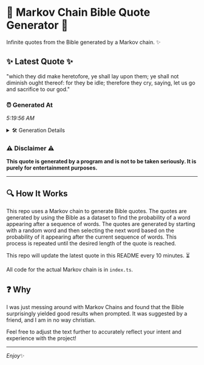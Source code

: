 # 📖 Markov Chain Bible Quote Generator 📖

Infinite quotes from the Bible generated by a Markov chain. ✨

## ✨ Latest Quote ✨
"which they did make heretofore, ye shall lay upon them; ye shall not diminish ought thereof: for they be idle; therefore they cry, saying, let us go and sacrifice to our god."

### ⏰ Generated At
*5:19:56 AM*

<details>
    <summary>🛠️ Generation Details</summary>
    <p>
        <strong>🌱 Seed:</strong> which<br>
        <strong>🔄 Iterations:</strong> 31<br>
        <strong>📜 Context History:</strong><br>[ which ]: they<br>[ which, they ]: did<br>[ which, they, did ]: make<br>[ which, they, did, make ]: heretofore,<br>[ which, they, did, make, heretofore, ]: ye<br>[ which, they, did, make, heretofore,, ye ]: shall<br>[ they, did, make, heretofore,, ye, shall ]: lay<br>[ did, make, heretofore,, ye, shall, lay ]: upon<br>[ make, heretofore,, ye, shall, lay, upon ]: them;<br>[ heretofore,, ye, shall, lay, upon, them; ]: ye<br>[ ye, shall, lay, upon, them;, ye ]: shall<br>[ shall, lay, upon, them;, ye, shall ]: not<br>[ lay, upon, them;, ye, shall, not ]: diminish<br>[ upon, them;, ye, shall, not, diminish ]: ought<br>[ them;, ye, shall, not, diminish, ought ]: thereof:<br>[ ye, shall, not, diminish, ought, thereof: ]: for<br>[ shall, not, diminish, ought, thereof:, for ]: they<br>[ not, diminish, ought, thereof:, for, they ]: be<br>[ diminish, ought, thereof:, for, they, be ]: idle;<br>[ ought, thereof:, for, they, be, idle; ]: therefore<br>[ thereof:, for, they, be, idle;, therefore ]: they<br>[ for, they, be, idle;, therefore, they ]: cry,<br>[ they, be, idle;, therefore, they, cry, ]: saying,<br>[ be, idle;, therefore, they, cry,, saying, ]: let<br>[ idle;, therefore, they, cry,, saying,, let ]: us<br>[ therefore, they, cry,, saying,, let, us ]: go<br>[ they, cry,, saying,, let, us, go ]: and<br>[ cry,, saying,, let, us, go, and ]: sacrifice<br>[ saying,, let, us, go, and, sacrifice ]: to<br>[ let, us, go, and, sacrifice, to ]: our<br>[ us, go, and, sacrifice, to, our ]: god.<br>
    </p>
</details>

### ⚠️ Disclaimer ⚠️
**This quote is generated by a program and is not to be taken seriously. It is purely for entertainment purposes.**

---

## 🔍 How It Works

This repo uses a Markov chain to generate Bible quotes. The quotes are generated by using the Bible as a dataset to find the probability of a word appearing after a sequence of words. The quotes are generated by starting with a random word and then selecting the next word based on the probability of it appearing after the current sequence of words. This process is repeated until the desired length of the quote is reached.

This repo will update the latest quote in this README every 10 minutes. ⏳

All code for the actual Markov chain is in `index.ts`.

## ❓ Why

I was just messing around with Markov Chains and found that the Bible surprisingly yielded good results when prompted. 
It was suggested by a friend, and I am in no way christian.

Feel free to adjust the text further to accurately reflect your intent and experience with the project!

---

*Enjoy*✨
